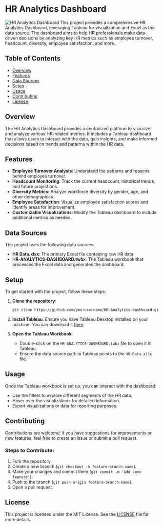 # HR Analytics Dashboard
![HR Analytics Dashboard]()
This project provides a comprehensive HR Analytics Dashboard, leveraging Tableau for visualization and Excel as the data source. The dashboard aims to help HR professionals make data-driven decisions by analyzing key HR metrics such as employee turnover, headcount, diversity, employee satisfaction, and more.

## Table of Contents
- [Overview](#overview)
- [Features](#features)
- [Data Sources](#data-sources)
- [Setup](#setup)
- [Usage](#usage)
- [Contributing](#contributing)
- [License](#license)

## Overview
The HR Analytics Dashboard provides a centralized platform to visualize and analyze various HR-related metrics. It includes a Tableau dashboard that allows users to interact with the data, gain insights, and make informed decisions based on trends and patterns within the HR data.

## Features
- **Employee Turnover Analysis**: Understand the patterns and reasons behind employee turnover.
- **Headcount Monitoring**: Track the current headcount, historical trends, and future projections.
- **Diversity Metrics**: Analyze workforce diversity by gender, age, and other demographics.
- **Employee Satisfaction**: Visualize employee satisfaction scores and identify areas for improvement.
- **Customizable Visualizations**: Modify the Tableau dashboard to include additional metrics as needed.

## Data Sources
The project uses the following data sources:
- **HR Data.xlsx**: The primary Excel file containing raw HR data.
- **HR-ANALYTICS-DASHBOARD.twbx**: The Tableau workbook that processes the Excel data and generates the dashboard.

## Setup
To get started with the project, follow these steps:

1. **Clone the repository**:
    ```bash
    git clone https://github.com/yourusername/HR-Analytics-Dashboard.git
    ```
2. **Install Tableau**: Ensure you have Tableau Desktop installed on your machine. You can download it [here](https://www.tableau.com/products/desktop).

3. **Open the Tableau Workbook**:
    - Double-click on the `HR-ANALYTICS-DASHBOARD.twbx` file to open it in Tableau.
    - Ensure the data source path in Tableau points to the `HR Data.xlsx` file.

## Usage
Once the Tableau workbook is set up, you can interact with the dashboard:
- Use the filters to explore different segments of the HR data.
- Hover over the visualizations for detailed information.
- Export visualizations or data for reporting purposes.

## Contributing
Contributions are welcome! If you have suggestions for improvements or new features, feel free to create an issue or submit a pull request.

### Steps to Contribute:
1. Fork the repository.
2. Create a new branch (`git checkout -b feature-branch-name`).
3. Make your changes and commit them (`git commit -m 'Add some feature'`).
4. Push to the branch (`git push origin feature-branch-name`).
5. Open a pull request.

## License
This project is licensed under the MIT License. See the [LICENSE](LICENSE) file for more details.

